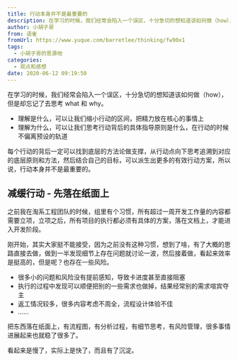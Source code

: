 ```yaml
---
title: 行动本身并不是最重要的
description: 在学习的时候，我们经常会陷入一个误区，十分急切的想知道该如何做（how），但是却忘记了去思考 what 和 why。理解是什么，可以让我们缩小行动的区间，把精力放在核心的事情上理解为什么，可以让我们思考行动背后的具体指导原则是什么，在行动的时候不偏离预设的轨道每个行动的背后一定可以找到底层的方...
author: 小胡子哥
from: 语雀
fromUrl: https://www.yuque.com/barretlee/thinking/fw90x1
tags:
  - 小胡子哥的思源地
categories:
  - 观点和感想
date: 2020-06-12 09:19:50
---
```


在学习的时候，我们经常会陷入一个误区，十分急切的想知道该如何做（how），但是却忘记了去思考 what 和 why。


- 理解是什么，可以让我们缩小行动的区间，把精力放在核心的事情上
- 理解为什么，可以让我们思考行动背后的具体指导原则是什么，在行动的时候不偏离预设的轨道



每个行动的背后一定可以找到底层的方法论做支撑，从行动点向下思考追溯到对应的底层原则和方法，然后结合自己的目标，可以派生出更多的有效行动方案，所以说，行动本身并不是最重要的。


## 减缓行动 - 先落在纸面上


之前我在淘系工程团队的时候，组里有个习惯，所有超过一周开发工作量的内容都需要立项，立项之后，所有项目的执行都必须有具体的方案，落在文档上，才能进入开发阶段。


刚开始，其实大家挺不能接受，因为之前没有这种习惯，想到了啥，有了大概的思路直接去做，做到一半发现细节上存在问题就讨论一波，然后接着做，看起来效率是挺高的，但是呢？也存在一些风险。


- 很多小的问题和风险没有提前感知，导致卡进度甚至直接阻塞
- 执行的过程中发现可以顺便把别的一些需求也做掉，结果经常别的需求喧宾夺主
- 返工情况较多，很多内容考虑不周全，流程设计体验不佳
- ……



把东西落在纸面上，有流程图，有分析过程，有细节思考，有风险管理，很多事情进展起来也就稳了很多了。


看起来是慢了，实际上是快了，而且有了沉淀。




